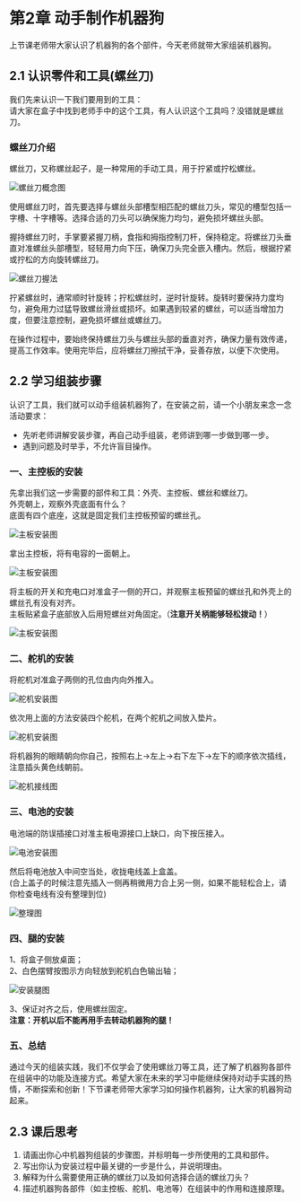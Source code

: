 # 第2章 动手制作机器狗

上节课老师带大家认识了机器狗的各个部件，今天老师就带大家组装机器狗。

## 2.1 认识零件和工具(螺丝刀)
我们先来认识一下我们要用到的工具：  
请大家在盒子中找到老师手中的这个工具，有人认识这个工具吗？没错就是螺丝刀。  
### 螺丝刀介绍
螺丝刀，又称螺丝起子，是一种常用的手动工具，用于拧紧或拧松螺丝。

![螺丝刀概念图](./figures/Chapter2/螺丝刀.webp)

使用螺丝刀时，首先要选择与螺丝头部槽型相匹配的螺丝刀头，常见的槽型包括一字槽、十字槽等。选择合适的刀头可以确保施力均匀，避免损坏螺丝头部。

握持螺丝刀时，手掌要紧握刀柄，食指和拇指控制刀杆，保持稳定。将螺丝刀头垂直对准螺丝头部槽型，轻轻用力向下压，确保刀头完全嵌入槽内。然后，根据拧紧或拧松的方向旋转螺丝刀。  

![螺丝刀握法](./figures/Chapter2/螺丝刀握法.jpg)

拧紧螺丝时，通常顺时针旋转；拧松螺丝时，逆时针旋转。旋转时要保持力度均匀，避免用力过猛导致螺丝滑丝或损坏。如果遇到较紧的螺丝，可以适当增加力度，但要注意控制，避免损坏螺丝或螺丝刀。

在操作过程中，要始终保持螺丝刀头与螺丝头部的垂直对齐，确保力量有效传递，提高工作效率。使用完毕后，应将螺丝刀擦拭干净，妥善存放，以便下次使用。

## 2.2 学习组装步骤
认识了工具，我们就可以动手组装机器狗了，在安装之前，请一个小朋友来念一念活动要求：

+ 先听老师讲解安装步骤，再自己动手组装，老师讲到哪一步做到哪一步。
+ 遇到问题及时举手，不允许盲目操作。

### 一、主控板的安装
先拿出我们这一步需要的部件和工具：外壳、主控板、螺丝和螺丝刀。  
外壳朝上，观察外壳底面有什么？  
底面有四个底座，这就是固定我们主控板预留的螺丝孔。

![主板安装图](./figures/Chapter2/主控板安装.jpg)

拿出主控板，将有电容的一面朝上。  

![主板安装图](./figures/Chapter2/主控板安装.jpg)

将主板的开关和充电口对准盒子一侧的开口，并观察主板预留的螺丝孔和外壳上的螺丝孔有没有对齐。  
主板贴紧盒子底部放入后用短螺丝对角固定。（**注意开关柄能够轻松拨动！**）

![主板安装图](./figures/Chapter2/主控板安装2.jpg)


### 二、舵机的安装

将舵机对准盒子两侧的孔位由内向外推入。  

![舵机安装图](./figures/Chapter2/舵机安装.jpg)

依次用上面的方法安装四个舵机，在两个舵机之间放入垫片。

![舵机安装图](./figures/Chapter2/垫片.jpg)

将机器狗的眼睛朝向你自己，按照右上->左上->右下左下->左下的顺序依次插线，注意插头黄色线朝前。

![舵机接线图](./figures/Chapter2/舵机接线图.jpg)


### 三、电池的安装
电池端的防误插接口对准主板电源接口上缺口，向下按压接入。

![电池安装图](./figures/Chapter2/电池安装.jpg)

然后将电池放入中间空当处，收拢电线盖上盒盖。  
(合上盖子的时候注意先插入一侧再稍微用力合上另一侧，如果不能轻松合上，请你检查电线有没有整理到位)

![整理图](./figures/Chapter2/电池安装.jpg)

### 四、腿的安装
1、将盒子侧放桌面；  
2、白色摆臂按图示方向轻放到舵机白色输出轴；  

![安装腿图](./figures/Chapter2/安装腿.jpg)

3、保证对齐之后，使用螺丝固定。  
**注意：开机以后不能再用手去转动机器狗的腿！**

### 五、总结
通过今天的组装实践，我们不仅学会了使用螺丝刀等工具，还了解了机器狗各部件在组装中的功能及连接方式。希望大家在未来的学习中能继续保持对动手实践的热情，不断探索和创新！下节课老师带大家学习如何操作机器狗，让大家的机器狗动起来。

## 2.3 课后思考
1. 请画出你心中机器狗组装的步骤图，并标明每一步所使用的工具和部件。
2. 写出你认为安装过程中最关键的一步是什么，并说明理由。
3. 解释为什么需要使用正确的螺丝刀以及如何选择合适的螺丝刀头？
4. 描述机器狗各部件（如主控板、舵机、电池等）在组装中的作用和连接原理。


